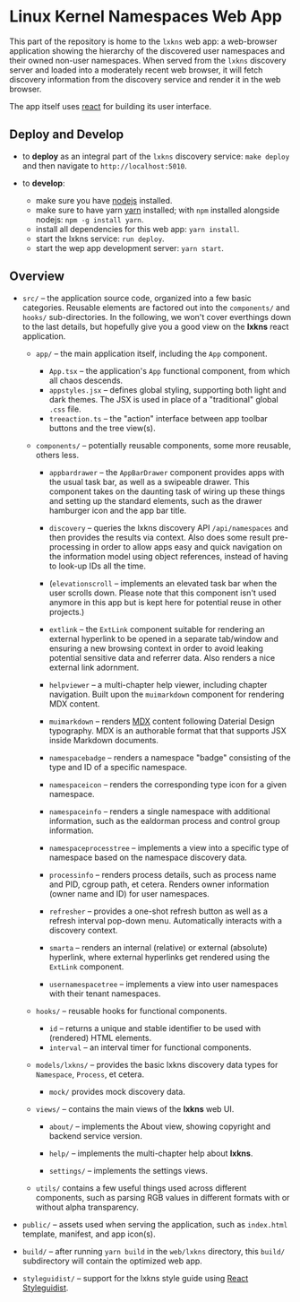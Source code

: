 # Linux Kernel Namespaces Web App

This part of the repository is home to the `lxkns` web app: a web-browser
application showing the hierarchy of the discovered user namespaces and their
owned non-user namespaces. When served from the `lxkns` discovery server and
loaded into a moderately recent web browser, it will fetch discovery information
from the discovery service and render it in the web browser.

The app itself uses [react](https://reactjs.org) for building its user
interface.

## Deploy and Develop

- to **deploy** as an integral part of the `lxkns` discovery service: `make
  deploy` and then navigate to `http://localhost:5010`.

- to **develop**:
  - make sure you have [nodejs](https://nodejs.org) installed.
  - make sure to have yarn [yarn](https://yarnpkg.com/) installed; with `npm`
    installed alongside nodejs: `npm -g install yarn`.
  - install all dependencies for this web app: `yarn install`.
  - start the lxkns service: `run deploy`.
  - start the wep app development server: `yarn start`. 

## Overview

- `src/` – the application source code, organized into a few basic categories.
  Reusable elements are factored out into the `components/` and `hooks/`
  sub-directories. In the following, we won't cover everthings down to the last
  details, but hopefully give you a good view on the **lxkns** react
  application.

  - `app/` – the main application itself, including the `App` component.
    - `App.tsx` – the application's `App` functional component, from which all
      chaos descends.
    - `appstyles.jsx` – defines global styling, supporting both light and dark
      themes. The JSX is used in place of a "traditional" global `.css` file.
    - `treeaction.ts` – the "action" interface between app toolbar buttons and
      the tree view(s).

  - `components/` – potentially reusable components, some more reusable, others
    less.

    - `appbardrawer` – the `AppBarDrawer` component provides apps with the
      usual task bar, as well as a swipeable drawer. This component takes on
      the daunting task of wiring up these things and setting up the standard
      elements, such as the drawer hamburger icon and the app bar title.

    - `discovery` – queries the lxkns discovery API `/api/namespaces` and then
      provides the results via context. Also does some result pre-processing in
      order to allow apps easy and quick navigation on the information model
      using object references, instead of having to look-up IDs all the time.

    - (`elevationscroll` – implements an elevated task bar when the user scrolls
      down. Please note that this component isn't used anymore in this app but
      is kept here for potential reuse in other projects.)

    - `extlink` – the `ExtLink` component suitable for rendering an external
      hyperlink to be opened in a separate tab/window and ensuring a new
      browsing context in order to avoid leaking potential sensitive data and
      referrer data. Also renders a nice external link adornment.

    - `helpviewer` – a multi-chapter help viewer, including chapter navigation.
      Built upon the `muimarkdown` component for rendering MDX content.

    - `muimarkdown` – renders [MDX](https://mdxjs.com/) content following
      Daterial Design typography. MDX is an authorable format that that supports
      JSX inside Markdown documents.

    - `namespacebadge` – renders a namespace "badge" consisting of the type and
      ID of a specific namespace.

    - `namespaceicon` – renders the corresponding type icon for a given
      namespace.

    - `namespaceinfo` – renders a single namespace with additional information,
      such as the ealdorman process and control group information.

    - `namespaceprocesstree` – implements a view into a specific type of
      namespace based on the namespace discovery data.

    - `processinfo` – renders process details, such as process name and PID,
      cgroup path, et cetera. Renders owner information (owner name and ID) for
      user namespaces.

    - `refresher` – provides a one-shot refresh button as well as a refresh
      interval pop-down menu. Automatically interacts with a discovery context.

    - `smarta` – renders an internal (relative) or external (absolute)
      hyperlink, where external hyperlinks get rendered using the `ExtLink`
      component.

    - `usernamespacetree` – implements a view into user namespaces with their
      tenant namespaces.

  - `hooks/` – reusable hooks for functional components.
    - `id` – returns a unique and stable identifier to be used with (rendered)
      HTML elements.
    - `interval` – an interval timer for functional components.

  - `models/lxkns/` – provides the basic lxkns discovery data types for
      `Namespace`, `Process`, et cetera.

    - `mock/` provides mock discovery data.

  - `views/` – contains the main views of the **lxkns** web UI.

    - `about/` – implements the About view, showing copyright and backend service
      version.

    - `help/` – implements the multi-chapter help about **lxkns**.

    - `settings/` – implements the settings views.

  - `utils/` contains a few useful things used across different components, such
    as parsing RGB values in different formats with or without alpha
    transparency.

- `public/` – assets used when serving the application, such as `index.html`
  template, manifest, and app icon(s).

- `build/` – after running `yarn build` in the `web/lxkns` directory, this
  `build/` subdirectory will contain the optimized web app.

- `styleguidist/` – support for the lxkns style guide using [React
  Styleguidist](https://react-styleguidist.js.org/).
